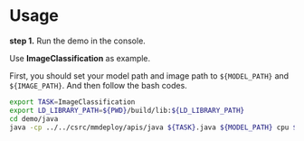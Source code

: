 # Usage

**step 1.** Run the demo in the console.

Use **ImageClassification** as example.

First, you should set your model path and image path to `${MODEL_PATH}` and `${IMAGE_PATH}`. And then follow the bash codes.

```bash
export TASK=ImageClassification
export LD_LIBRARY_PATH=${PWD}/build/lib:${LD_LIBRARY_PATH}
cd demo/java
java -cp ../../csrc/mmdeploy/apis/java ${TASK}.java ${MODEL_PATH} cpu ${IMAGE_PATH}
```
